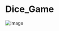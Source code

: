 # Dice_Game
![image](https://github.com/user-attachments/assets/ccdcc7dd-ec61-429d-a045-b3969ea8d905)
